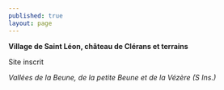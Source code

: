 ```yaml
---
published: true
layout: page
---
```




**Village de Saint Léon, château de Clérans et terrains**

Site inscrit

_Vallées de la Beune, de la petite Beune et de la Vézère (S Ins.)_
